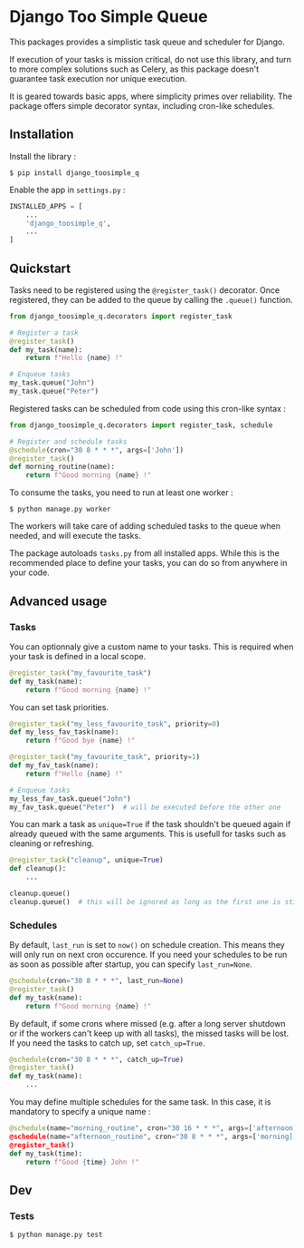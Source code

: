 # Django Too Simple Queue

This packages provides a simplistic task queue and scheduler for Django.

If execution of your tasks is mission critical, do not use this library, and turn to more complex solutions such as Celery, as this package doesn't guarantee task execution nor unique execution.

It is geared towards basic apps, where simplicity primes over reliability. The package offers simple decorator syntax, including cron-like schedules.

## Installation

Install the library :
```shell
$ pip install django_toosimple_q
```

Enable the app in `settings.py` :
```python
INSTALLED_APPS = [
    ...
    'django_toosimple_q',
    ...
]
```

## Quickstart

Tasks need to be registered using the `@register_task()` decorator. Once registered, they can be added to the queue by calling the `.queue()` function.

```python
from django_toosimple_q.decorators import register_task

# Register a task
@register_task()
def my_task(name):
    return f"Hello {name} !"

# Enqueue tasks
my_task.queue("John")
my_task.queue("Peter")
```

Registered tasks can be scheduled from code using this cron-like syntax :
```python
from django_toosimple_q.decorators import register_task, schedule

# Register and schedule tasks
@schedule(cron="30 8 * * *", args=['John'])
@register_task()
def morning_routine(name):
    return f"Good morning {name} !"
```

To consume the tasks, you need to run at least one worker :
```shell
$ python manage.py worker
```
The workers will take care of adding scheduled tasks to the queue when needed, and will execute the tasks.

The package autoloads `tasks.py` from all installed apps. While this is the recommended place to define your tasks, you can do so from anywhere in your code.

## Advanced usage

### Tasks

You can optionnaly give a custom name to your tasks. This is required when your task is defined in a local scope.
```python
@register_task("my_favourite_task")
def my_task(name):
    return f"Good morning {name} !"
```

You can set task priorities.
```python
@register_task("my_less_favourite_task", priority=0)
def my_less_fav_task(name):
    return f"Good bye {name} !"

@register_task("my_favourite_task", priority=1)
def my_fav_task(name):
    return f"Hello {name} !"

# Enqueue tasks
my_less_fav_task.queue("John")
my_fav_task.queue("Peter")  # will be executed before the other one
```

You can mark a task as `unique=True` if the task shouldn't be queued again if already queued with the same arguments. This is usefull for tasks such as cleaning or refreshing.

```python
@register_task("cleanup", unique=True)
def cleanup():
    ...

cleanup.queue()
cleanup.queue()  # this will be ignored as long as the first one is still queued
```

### Schedules

By default, `last_run` is set to `now()` on schedule creation. This means they will only run on next cron occurence. If you need your schedules to be run as soon as possible after startup, you can specify `last_run=None`.

```python
@schedule(cron="30 8 * * *", last_run=None)
@register_task()
def my_task(name):
    return f"Good morning {name} !"
```

By default, if some crons where missed (e.g. after a long server shutdown or if the workers can't keep up with all tasks), the missed tasks will be lost. If you need the tasks to catch up, set `catch_up=True`.

```python
@schedule(cron="30 8 * * *", catch_up=True)
@register_task()
def my_task(name):
    ...
```

You may define multiple schedules for the same task. In this case, it is mandatory to specify a unique name :

```python
@schedule(name="morning_routine", cron="30 16 * * *", args=['afternoon])
@schedule(name="afternoon_routine", cron="30 8 * * *", args=['morning])
@register_task()
def my_task(time):
    return f"Good {time} John !"
```

## Dev

### Tests

```shell
$ python manage.py test
```
